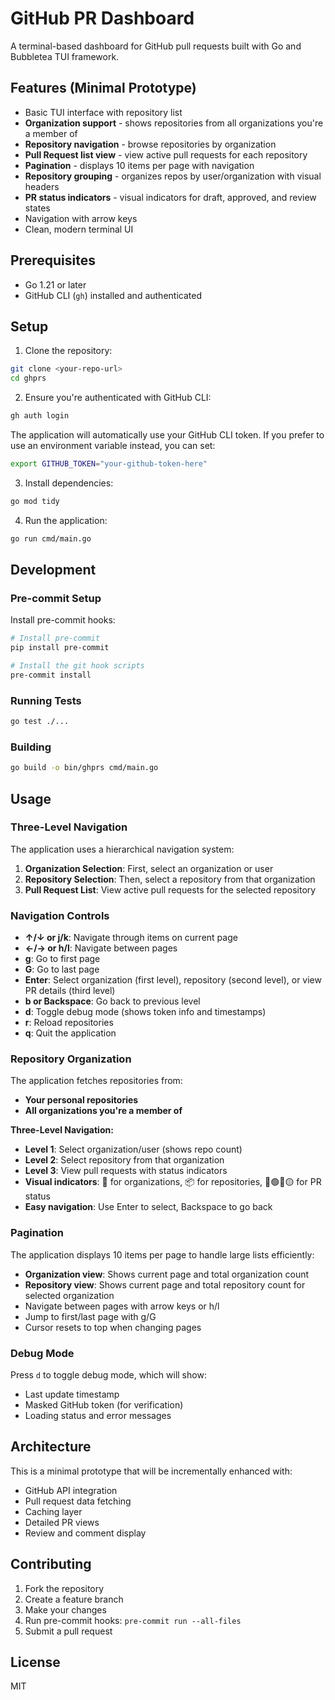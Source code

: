 # GitHub PR Dashboard

A terminal-based dashboard for GitHub pull requests built with Go and Bubbletea TUI framework.

## Features (Minimal Prototype)

- Basic TUI interface with repository list
- **Organization support** - shows repositories from all organizations you're a member of
- **Repository navigation** - browse repositories by organization
- **Pull Request list view** - view active pull requests for each repository
- **Pagination** - displays 10 items per page with navigation
- **Repository grouping** - organizes repos by user/organization with visual headers
- **PR status indicators** - visual indicators for draft, approved, and review states
- Navigation with arrow keys
- Clean, modern terminal UI

## Prerequisites

- Go 1.21 or later
- GitHub CLI (`gh`) installed and authenticated

## Setup

1. Clone the repository:
```bash
git clone <your-repo-url>
cd ghprs
```

2. Ensure you're authenticated with GitHub CLI:
```bash
gh auth login
```

The application will automatically use your GitHub CLI token. If you prefer to use an environment variable instead, you can set:
```bash
export GITHUB_TOKEN="your-github-token-here"
```

3. Install dependencies:
```bash
go mod tidy
```

4. Run the application:
```bash
go run cmd/main.go
```

## Development

### Pre-commit Setup

Install pre-commit hooks:
```bash
# Install pre-commit
pip install pre-commit

# Install the git hook scripts
pre-commit install
```

### Running Tests

```bash
go test ./...
```

### Building

```bash
go build -o bin/ghprs cmd/main.go
```

## Usage

### Three-Level Navigation

The application uses a hierarchical navigation system:

1. **Organization Selection**: First, select an organization or user
2. **Repository Selection**: Then, select a repository from that organization
3. **Pull Request List**: View active pull requests for the selected repository

### Navigation Controls

- **↑/↓ or j/k**: Navigate through items on current page
- **←/→ or h/l**: Navigate between pages
- **g**: Go to first page
- **G**: Go to last page
- **Enter**: Select organization (first level), repository (second level), or view PR details (third level)
- **b or Backspace**: Go back to previous level
- **d**: Toggle debug mode (shows token info and timestamps)
- **r**: Reload repositories
- **q**: Quit the application

### Repository Organization

The application fetches repositories from:
- **Your personal repositories**
- **All organizations you're a member of**

**Three-Level Navigation:**
- **Level 1**: Select organization/user (shows repo count)
- **Level 2**: Select repository from that organization
- **Level 3**: View pull requests with status indicators
- **Visual indicators**: 📁 for organizations, 📦 for repositories, 🔵🟢🔴🟡 for PR status
- **Easy navigation**: Use Enter to select, Backspace to go back

### Pagination

The application displays 10 items per page to handle large lists efficiently:
- **Organization view**: Shows current page and total organization count
- **Repository view**: Shows current page and total repository count for selected organization
- Navigate between pages with arrow keys or h/l
- Jump to first/last page with g/G
- Cursor resets to top when changing pages

### Debug Mode

Press `d` to toggle debug mode, which will show:
- Last update timestamp
- Masked GitHub token (for verification)
- Loading status and error messages

## Architecture

This is a minimal prototype that will be incrementally enhanced with:

- GitHub API integration
- Pull request data fetching
- Caching layer
- Detailed PR views
- Review and comment display

## Contributing

1. Fork the repository
2. Create a feature branch
3. Make your changes
4. Run pre-commit hooks: `pre-commit run --all-files`
5. Submit a pull request

## License

MIT

